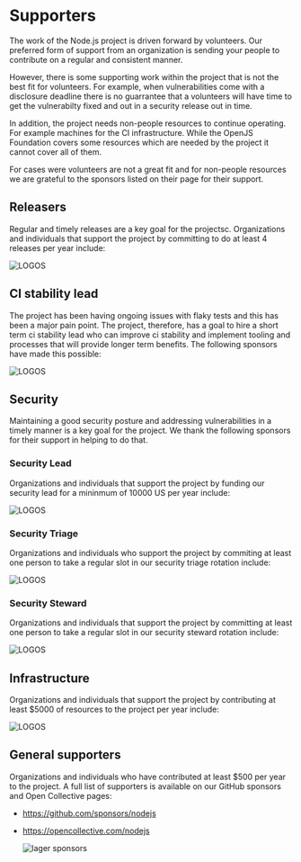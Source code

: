 # Supporters

The work of the Node.js project is driven forward by volunteers. Our preferred form of support
from an organization is sending your people to contribute on a regular and consistent manner.

However, there is some supporting work within the project that is not the best fit for volunteers.
For example, when vulnerabilities come with a disclosure deadline there is no guarrantee that
a volunteers will have time to get the vulnerabilty fixed and out in a security release out in time.

In addition, the project needs non-people resources to continue operating. For example machines for
the CI infrastructure. While the OpenJS Foundation covers some resources which are needed by the
project it cannot cover all of them.

For cases were volunteers are not a great fit and for non-people resources we are grateful to the
sponsors listed on their page for their support. 

## Releasers
Regular and timely releases are a key goal for the projectsc. Organizations and individuals that support
the project by committing to do at least 4 releases per year include:

![LOGOS](https://github.com/user-attachments/assets/53f3fd31-160a-4307-8144-de30c9f963cf)

## CI stability lead

The project has been having ongoing issues with flaky tests and this has been a major pain point.
The project, therefore, has a goal to hire a short term ci stability lead who can improve
ci stability and implement tooling and processes that will provide longer term benefits. The following
sponsors have made this possible:

![LOGOS](https://github.com/user-attachments/assets/53f3fd31-160a-4307-8144-de30c9f963cf)

## Security

Maintaining a good security posture and addressing vulnerabilities in a timely manner is a key goal
for the project. We thank the following sponsors for their support in helping to do that.

### Security Lead

Organizations and individuals that support the project by funding our security lead for a mininmum of
10000 US per year include:

![LOGOS](https://github.com/user-attachments/assets/53f3fd31-160a-4307-8144-de30c9f963cf)

### Security Triage
Organizations and individuals who support the project by commiting at least one person to take a regular slot in our
security triage rotation include:

![LOGOS](https://github.com/user-attachments/assets/53f3fd31-160a-4307-8144-de30c9f963cf)

### Security Steward
Organizations and individuals that support the project by committing at least one person to
take a regular slot in our security steward rotation include:

![LOGOS](https://github.com/user-attachments/assets/53f3fd31-160a-4307-8144-de30c9f963cf)

## Infrastructure
Organizations and individuals that support the project by contributing at least $5000 of resources
to the project per year include:

![LOGOS](https://github.com/user-attachments/assets/53f3fd31-160a-4307-8144-de30c9f963cf)

## General supporters

Organizations and individuals who have contributed at least $500 per year to the project. A
full list of supporters is available on our GitHub sponsors and Open Collective pages:
* https://github.com/sponsors/nodejs
* https://opencollective.com/nodejs

  ![lager sponsors](https://github.com/user-attachments/assets/96539660-0578-4a77-97ea-92176bf1a737)
